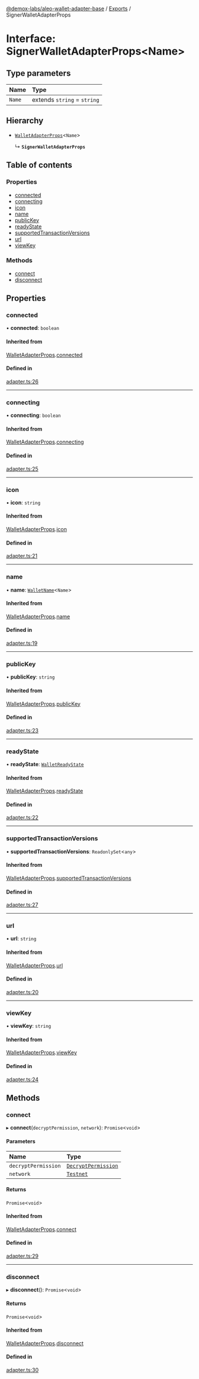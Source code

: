 [@demox-labs/aleo-wallet-adapter-base](../README.md) / [Exports](../modules.md) / SignerWalletAdapterProps

# Interface: SignerWalletAdapterProps<Name\>

## Type parameters

| Name | Type |
| :------ | :------ |
| `Name` | extends `string` = `string` |

## Hierarchy

- [`WalletAdapterProps`](WalletAdapterProps.md)<`Name`\>

  ↳ **`SignerWalletAdapterProps`**

## Table of contents

### Properties

- [connected](SignerWalletAdapterProps.md#connected)
- [connecting](SignerWalletAdapterProps.md#connecting)
- [icon](SignerWalletAdapterProps.md#icon)
- [name](SignerWalletAdapterProps.md#name)
- [publicKey](SignerWalletAdapterProps.md#publickey)
- [readyState](SignerWalletAdapterProps.md#readystate)
- [supportedTransactionVersions](SignerWalletAdapterProps.md#supportedtransactionversions)
- [url](SignerWalletAdapterProps.md#url)
- [viewKey](SignerWalletAdapterProps.md#viewkey)

### Methods

- [connect](SignerWalletAdapterProps.md#connect)
- [disconnect](SignerWalletAdapterProps.md#disconnect)

## Properties

### connected

• **connected**: `boolean`

#### Inherited from

[WalletAdapterProps](WalletAdapterProps.md).[connected](WalletAdapterProps.md#connected)

#### Defined in

[adapter.ts:26](https://github.com/demox-labs/leo-wallet-adapter/blob/d6f035f/packages/core/base/adapter.ts#L26)

___

### connecting

• **connecting**: `boolean`

#### Inherited from

[WalletAdapterProps](WalletAdapterProps.md).[connecting](WalletAdapterProps.md#connecting)

#### Defined in

[adapter.ts:25](https://github.com/demox-labs/leo-wallet-adapter/blob/d6f035f/packages/core/base/adapter.ts#L25)

___

### icon

• **icon**: `string`

#### Inherited from

[WalletAdapterProps](WalletAdapterProps.md).[icon](WalletAdapterProps.md#icon)

#### Defined in

[adapter.ts:21](https://github.com/demox-labs/leo-wallet-adapter/blob/d6f035f/packages/core/base/adapter.ts#L21)

___

### name

• **name**: [`WalletName`](../modules.md#walletname)<`Name`\>

#### Inherited from

[WalletAdapterProps](WalletAdapterProps.md).[name](WalletAdapterProps.md#name)

#### Defined in

[adapter.ts:19](https://github.com/demox-labs/leo-wallet-adapter/blob/d6f035f/packages/core/base/adapter.ts#L19)

___

### publicKey

• **publicKey**: `string`

#### Inherited from

[WalletAdapterProps](WalletAdapterProps.md).[publicKey](WalletAdapterProps.md#publickey)

#### Defined in

[adapter.ts:23](https://github.com/demox-labs/leo-wallet-adapter/blob/d6f035f/packages/core/base/adapter.ts#L23)

___

### readyState

• **readyState**: [`WalletReadyState`](../enums/WalletReadyState.md)

#### Inherited from

[WalletAdapterProps](WalletAdapterProps.md).[readyState](WalletAdapterProps.md#readystate)

#### Defined in

[adapter.ts:22](https://github.com/demox-labs/leo-wallet-adapter/blob/d6f035f/packages/core/base/adapter.ts#L22)

___

### supportedTransactionVersions

• **supportedTransactionVersions**: `ReadonlySet`<`any`\>

#### Inherited from

[WalletAdapterProps](WalletAdapterProps.md).[supportedTransactionVersions](WalletAdapterProps.md#supportedtransactionversions)

#### Defined in

[adapter.ts:27](https://github.com/demox-labs/leo-wallet-adapter/blob/d6f035f/packages/core/base/adapter.ts#L27)

___

### url

• **url**: `string`

#### Inherited from

[WalletAdapterProps](WalletAdapterProps.md).[url](WalletAdapterProps.md#url)

#### Defined in

[adapter.ts:20](https://github.com/demox-labs/leo-wallet-adapter/blob/d6f035f/packages/core/base/adapter.ts#L20)

___

### viewKey

• **viewKey**: `string`

#### Inherited from

[WalletAdapterProps](WalletAdapterProps.md).[viewKey](WalletAdapterProps.md#viewkey)

#### Defined in

[adapter.ts:24](https://github.com/demox-labs/leo-wallet-adapter/blob/d6f035f/packages/core/base/adapter.ts#L24)

## Methods

### connect

▸ **connect**(`decryptPermission`, `network`): `Promise`<`void`\>

#### Parameters

| Name | Type |
| :------ | :------ |
| `decryptPermission` | [`DecryptPermission`](../enums/DecryptPermission.md) |
| `network` | [`Testnet`](../enums/WalletAdapterNetwork.md#testnet) |

#### Returns

`Promise`<`void`\>

#### Inherited from

[WalletAdapterProps](WalletAdapterProps.md).[connect](WalletAdapterProps.md#connect)

#### Defined in

[adapter.ts:29](https://github.com/demox-labs/leo-wallet-adapter/blob/d6f035f/packages/core/base/adapter.ts#L29)

___

### disconnect

▸ **disconnect**(): `Promise`<`void`\>

#### Returns

`Promise`<`void`\>

#### Inherited from

[WalletAdapterProps](WalletAdapterProps.md).[disconnect](WalletAdapterProps.md#disconnect)

#### Defined in

[adapter.ts:30](https://github.com/demox-labs/leo-wallet-adapter/blob/d6f035f/packages/core/base/adapter.ts#L30)
